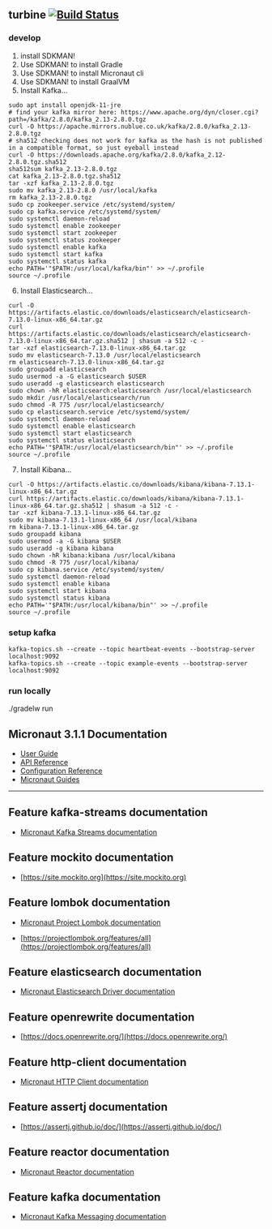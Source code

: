 ## turbine [![Build Status](https://travis-ci.com/the-james-burton/microturbine.svg?branch=main)](https://travis-ci.com/github/the-james-burton/microturbine)


### develop

1. install SDKMAN!
1. Use SDKMAN! to install Gradle
1. Use SDKMAN! to install Micronaut cli
1. Use SDKMAN! to install GraalVM
1. Install Kafka...

```shell
sudo apt install openjdk-11-jre
# find your kafka mirror here: https://www.apache.org/dyn/closer.cgi?path=/kafka/2.8.0/kafka_2.13-2.8.0.tgz
curl -O https://apache.mirrors.nublue.co.uk/kafka/2.8.0/kafka_2.13-2.8.0.tgz
# sha512 checking does not work for kafka as the hash is not published in a compatible format, so just eyeball instead
curl -O https://downloads.apache.org/kafka/2.8.0/kafka_2.12-2.8.0.tgz.sha512
sha512sum kafka_2.13-2.8.0.tgz
cat kafka_2.13-2.8.0.tgz.sha512
tar -xzf kafka_2.13-2.8.0.tgz
sudo mv kafka_2.13-2.8.0 /usr/local/kafka
rm kafka_2.13-2.8.0.tgz
sudo cp zookeeper.service /etc/systemd/system/
sudo cp kafka.service /etc/systemd/system/
sudo systemctl daemon-reload
sudo systemctl enable zookeeper
sudo systemctl start zookeeper
sudo systemctl status zookeeper
sudo systemctl enable kafka
sudo systemctl start kafka
sudo systemctl status kafka
echo PATH='"$PATH:/usr/local/kafka/bin"' >> ~/.profile
source ~/.profile
```

6. Install Elasticsearch...

```shell
curl -O https://artifacts.elastic.co/downloads/elasticsearch/elasticsearch-7.13.0-linux-x86_64.tar.gz
curl https://artifacts.elastic.co/downloads/elasticsearch/elasticsearch-7.13.0-linux-x86_64.tar.gz.sha512 | shasum -a 512 -c -
tar -xzf elasticsearch-7.13.0-linux-x86_64.tar.gz
sudo mv elasticsearch-7.13.0 /usr/local/elasticsearch
rm elasticsearch-7.13.0-linux-x86_64.tar.gz
sudo groupadd elasticsearch
sudo usermod -a -G elasticsearch $USER
sudo useradd -g elasticsearch elasticsearch
sudo chown -hR elasticsearch:elasticsearch /usr/local/elasticsearch
sudo mkdir /usr/local/elasticsearch/run
sudo chmod -R 775 /usr/local/elasticsearch/
sudo cp elasticsearch.service /etc/systemd/system/
sudo systemctl daemon-reload
sudo systemctl enable elasticsearch
sudo systemctl start elasticsearch
sudo systemctl status elasticsearch
echo PATH='"$PATH:/usr/local/elasticsearch/bin"' >> ~/.profile
source ~/.profile
```

7. Install Kibana...

```shell
curl -O https://artifacts.elastic.co/downloads/kibana/kibana-7.13.1-linux-x86_64.tar.gz
curl https://artifacts.elastic.co/downloads/kibana/kibana-7.13.1-linux-x86_64.tar.gz.sha512 | shasum -a 512 -c -
tar -xzf kibana-7.13.1-linux-x86_64.tar.gz
sudo mv kibana-7.13.1-linux-x86_64 /usr/local/kibana
rm kibana-7.13.1-linux-x86_64.tar.gz
sudo groupadd kibana
sudo usermod -a -G kibana $USER
sudo useradd -g kibana kibana
sudo chown -hR kibana:kibana /usr/local/kibana
sudo chmod -R 775 /usr/local/kibana/
sudo cp kibana.service /etc/systemd/system/
sudo systemctl daemon-reload
sudo systemctl enable kibana
sudo systemctl start kibana
sudo systemctl status kibana
echo PATH='"$PATH:/usr/local/kibana/bin"' >> ~/.profile
source ~/.profile
```

### setup kafka

```shell
kafka-topics.sh --create --topic heartbeat-events --bootstrap-server localhost:9092
kafka-topics.sh --create --topic example-events --bootstrap-server localhost:9092
```

### run locally

./gradelw run

## Micronaut 3.1.1 Documentation

- [User Guide](https://docs.micronaut.io/3.1.1/guide/index.html)
- [API Reference](https://docs.micronaut.io/3.1.1/api/index.html)
- [Configuration Reference](https://docs.micronaut.io/3.1.1/guide/configurationreference.html)
- [Micronaut Guides](https://guides.micronaut.io/index.html)
---

## Feature kafka-streams documentation

- [Micronaut Kafka Streams documentation](https://micronaut-projects.github.io/micronaut-kafka/latest/guide/index.html#kafkaStream)

## Feature mockito documentation

- [https://site.mockito.org](https://site.mockito.org)

## Feature lombok documentation

- [Micronaut Project Lombok documentation](https://docs.micronaut.io/latest/guide/index.html#lombok)

- [https://projectlombok.org/features/all](https://projectlombok.org/features/all)

## Feature elasticsearch documentation

- [Micronaut Elasticsearch Driver documentation](https://micronaut-projects.github.io/micronaut-elasticsearch/latest/guide/index.html)

## Feature openrewrite documentation

- [https://docs.openrewrite.org/](https://docs.openrewrite.org/)

## Feature http-client documentation

- [Micronaut HTTP Client documentation](https://docs.micronaut.io/latest/guide/index.html#httpClient)

## Feature assertj documentation

- [https://assertj.github.io/doc/](https://assertj.github.io/doc/)

## Feature reactor documentation

- [Micronaut Reactor documentation](https://micronaut-projects.github.io/micronaut-reactor/snapshot/guide/index.html)

## Feature kafka documentation

- [Micronaut Kafka Messaging documentation](https://micronaut-projects.github.io/micronaut-kafka/latest/guide/index.html)


